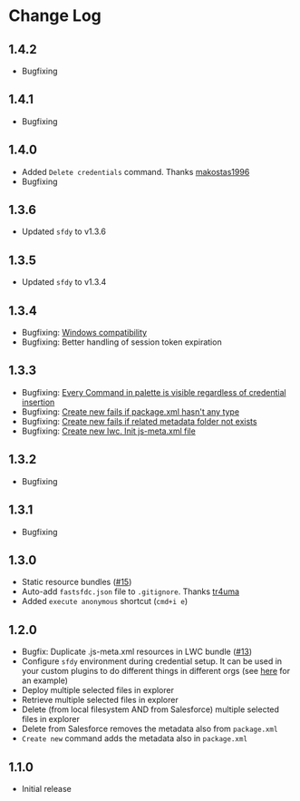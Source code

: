 # Change Log
## 1.4.2
* Bugfixing

## 1.4.1
* Bugfixing

## 1.4.0
* Added `Delete credentials` command. Thanks [makostas1996](https://github.com/makostas1996)
* Bugfixing

## 1.3.6
* Updated `sfdy` to v1.3.6

## 1.3.5
* Updated `sfdy` to v1.3.4

## 1.3.4
* Bugfixing: [Windows compatibility](issues/22)
* Bugfixing: Better handling of session token expiration

## 1.3.3
* Bugfixing: [Every Command in palette is visible regardless of credential insertion](issues/21)
* Bugfixing: [Create new fails if package.xml hasn't any type](issues/20)
* Bugfixing: [Create new fails if related metadata folder not exists](issues/19)
* Bugfixing: [Create new lwc. Init js-meta.xml file](issues/17)

## 1.3.2
* Bugfixing

## 1.3.1
* Bugfixing

## 1.3.0
* Static resource bundles ([#15](issues/15))
* Auto-add `fastsfdc.json` file to `.gitignore`. Thanks [tr4uma](https://github.com/tr4uma)
* Added `execute anonymous` shortcut (`cmd+i e`)

## 1.2.0
* Bugfix: Duplicate .js-meta.xml resources in LWC bundle ([#13](issues/13))
* Configure `sfdy` environment during credential setup. It can be used in your custom plugins to do different things in different orgs (see [here](https://www.npmjs.com/package/sfdy#change-the-endpoint-of-a-named-credential-better-suited-as-a-predeployplugin-) for an example)
* Deploy multiple selected files in explorer
* Retrieve multiple selected files in explorer
* Delete (from local filesystem AND from Salesforce) multiple selected files in explorer
* Delete from Salesforce removes the metadata also from `package.xml`
* `Create new` command adds the metadata also in `package.xml`

## 1.1.0
* Initial release
